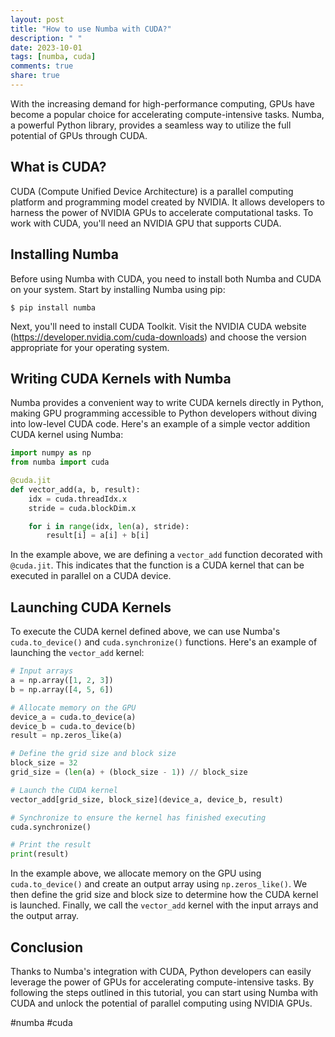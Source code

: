 ```yaml
---
layout: post
title: "How to use Numba with CUDA?"
description: " "
date: 2023-10-01
tags: [numba, cuda]
comments: true
share: true
---
```


With the increasing demand for high-performance computing, GPUs have become a popular choice for accelerating compute-intensive tasks. Numba, a powerful Python library, provides a seamless way to utilize the full potential of GPUs through CUDA.

## What is CUDA?

CUDA (Compute Unified Device Architecture) is a parallel computing platform and programming model created by NVIDIA. It allows developers to harness the power of NVIDIA GPUs to accelerate computational tasks. To work with CUDA, you'll need an NVIDIA GPU that supports CUDA.

## Installing Numba

Before using Numba with CUDA, you need to install both Numba and CUDA on your system. Start by installing Numba using pip:

```shell
$ pip install numba
```

Next, you'll need to install CUDA Toolkit. Visit the NVIDIA CUDA website (https://developer.nvidia.com/cuda-downloads) and choose the version appropriate for your operating system.

## Writing CUDA Kernels with Numba

Numba provides a convenient way to write CUDA kernels directly in Python, making GPU programming accessible to Python developers without diving into low-level CUDA code. Here's an example of a simple vector addition CUDA kernel using Numba:

```python
import numpy as np
from numba import cuda

@cuda.jit
def vector_add(a, b, result):
    idx = cuda.threadIdx.x
    stride = cuda.blockDim.x

    for i in range(idx, len(a), stride):
        result[i] = a[i] + b[i]
```

In the example above, we are defining a `vector_add` function decorated with `@cuda.jit`. This indicates that the function is a CUDA kernel that can be executed in parallel on a CUDA device.

## Launching CUDA Kernels

To execute the CUDA kernel defined above, we can use Numba's `cuda.to_device()` and `cuda.synchronize()` functions. Here's an example of launching the `vector_add` kernel:

```python
# Input arrays
a = np.array([1, 2, 3])
b = np.array([4, 5, 6])

# Allocate memory on the GPU
device_a = cuda.to_device(a)
device_b = cuda.to_device(b)
result = np.zeros_like(a)

# Define the grid size and block size
block_size = 32
grid_size = (len(a) + (block_size - 1)) // block_size

# Launch the CUDA kernel
vector_add[grid_size, block_size](device_a, device_b, result)

# Synchronize to ensure the kernel has finished executing
cuda.synchronize()

# Print the result
print(result)
```

In the example above, we allocate memory on the GPU using `cuda.to_device()` and create an output array using `np.zeros_like()`. We then define the grid size and block size to determine how the CUDA kernel is launched. Finally, we call the `vector_add` kernel with the input arrays and the output array.

## Conclusion

Thanks to Numba's integration with CUDA, Python developers can easily leverage the power of GPUs for accelerating compute-intensive tasks. By following the steps outlined in this tutorial, you can start using Numba with CUDA and unlock the potential of parallel computing using NVIDIA GPUs.

#numba #cuda
